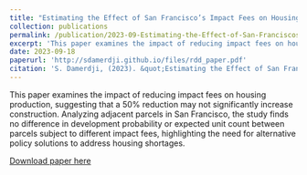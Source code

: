 ```yaml
---
title: "Estimating the Effect of San Francisco’s Impact Fees on Housing Production"
collection: publications
permalink: /publication/2023-09-Estimating-the-Effect-of-San-Franciscos-Impact-Fees-on-Housing-Production
excerpt: 'This paper examines the impact of reducing impact fees on housing production, suggesting that a 50% reduction may not significantly increase construction. Analyzing adjacent parcels in San Francisco, the study finds no difference in development probability or expected unit count between parcels subject to different impact fees, highlighting the need for alternative policy solutions to address housing shortages.'
date: 2023-09-18
paperurl: 'http://sdamerdji.github.io/files/rdd_paper.pdf'
citation: 'S. Damerdji, (2023). &quot;Estimating the Effect of San Francisco’s Impact Fees on Housing Production&quot;'
---
```

This paper examines the impact of reducing impact fees on housing production, suggesting that a 50% reduction may not significantly increase construction. Analyzing adjacent parcels in San Francisco, the study finds no difference in development probability or expected unit count between parcels subject to different impact fees, highlighting the need for alternative policy solutions to address housing shortages.

[Download paper here](http://sdamerdji.github.io/files/rdd_paper.pdf)

